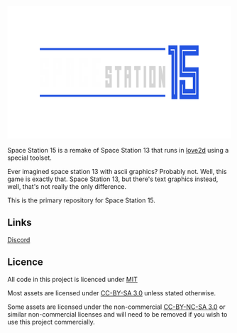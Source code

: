 <p align="center"> <img alt="Space Station 14" width="880" height="300" src="https://github.com/Eucalyptus214/space-station-15/blob/main/assets/images/banner.svg" /></p>

Space Station 15 is a remake of Space Station 13 that runs in [love2d](https://love2d.org/) using a special toolset.

Ever imagined space station 13 with ascii graphics? Probably not. Well, this game is exactly that. Space Station 13, but there's text graphics instead, well, that's not really the only difference.

This is the primary repository for Space Station 15.

## Links
[Discord](https://discord.gg/SmKawHZfJc)

## Licence

All code in this project is licenced under [MIT](https://github.com/Eucalyptus214/space-station-15/blob/main/LICENSE)

Most assets are licensed under [CC-BY-SA 3.0](https://creativecommons.org/licenses/by-sa/3.0/) unless stated otherwise.

Some assets are licensed under the non-commercial [CC-BY-NC-SA 3.0](https://creativecommons.org/licenses/by-nc-sa/3.0/) or similar non-commercial licenses and will need to be removed if you wish to use this project commercially.
